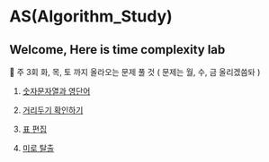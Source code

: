 # AS(Algorithm_Study)

## Welcome, Here is time complexity lab
:1st_place_medal: 주 3회 화, 목, 토 까지 올라오는 문제 풀 것 ( 문제는 월, 수, 금 올리겠씀돠 )

1. [숫자문자열과 영단어](https://programmers.co.kr/learn/courses/30/lessons/81301)

2. [거리두기 확인하기](https://programmers.co.kr/learn/courses/30/lessons/81302)
3. [표 편집](https://programmers.co.kr/learn/courses/30/lessons/81303)
4. [미로 탈출](https://programmers.co.kr/learn/courses/30/lessons/81304)



